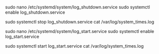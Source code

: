 sudo nano /etc/systemd/system/log_shutdown.service
sudo systemctl enable log_shutdown.service

sudo systemctl stop log_shutdown.service
cat /var/log/system_times.log

sudo nano /etc/systemd/system/log_start.service
sudo systemctl enable log_start.service

sudo systemctl start log_start.service
cat /var/log/system_times.log
